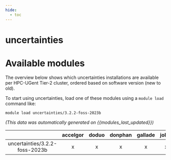 ```yaml
---
hide:
  - toc
---
```


uncertainties
=============

# Available modules


The overview below shows which uncertainties installations are available per HPC-UGent Tier-2 cluster, ordered based on software version (new to old).

To start using uncertainties, load one of these modules using a `module load` command like:

```shell
module load uncertainties/3.2.2-foss-2023b
```

*(This data was automatically generated on {{modules_last_updated}})*  

| |accelgor|doduo|donphan|gallade|joltik|litleo|shinx|
| :---: | :---: | :---: | :---: | :---: | :---: | :---: | :---: |
|uncertainties/3.2.2-foss-2023b|x|x|x|x|x|x|x|
